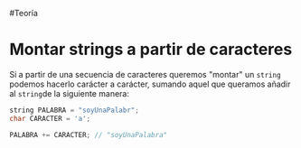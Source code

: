 #Teoría 
# Montar strings a partir de caracteres
Si a partir de una secuencia de caracteres queremos "montar" un ```string``` podemos hacerlo carácter a carácter, sumando aquel que queramos añadir al ```string```de la siguiente manera:

```cpp
string PALABRA = "soyUnaPalabr";
char CARACTER = 'a';

PALABRA += CARACTER; // "soyUnaPalabra"
```
